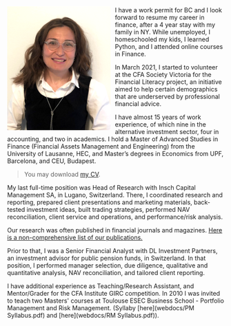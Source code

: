 <img src="img/P_lowres1.png" width=240px; style="float: left;margin-right: 10px"/>
I have a work permit for BC and I look forward to resume my career in finance, after a 4 year stay with my family in NY. While unemployed, I homeschooled my kids, I learned Python, and I attended online courses in Finance. 

In March 2021, I started to volunteer at the CFA Society Victoria for the Financial Literacy project, an initiative aimed to help certain demographics that are underserved by professional financial advice.  

I have almost 15 years of work experience, of which nine in the alternative investment sector, four in accounting, and two in academics. I hold a Master of Advanced Studies in Finance (Financial Assets Management and Engineering) from the University of Lausanne, HEC, and Master’s degrees in Economics from UPF, Barcelona, and CEU, Budapest. 

> You may download [my CV](webdocs/CV.pdf).

My last full-time position was Head of Research with Insch Capital Management SA, in Lugano, Switzerland. There, I coordinated research and reporting, prepared client presentations and marketing materials, back-tested investment ideas, built trading strategies, performed NAV reconciliation, client service and operations, and performance/risk analysis.

Our research was often published in financial journals and magazines. [Here is a non-comprehensive list of our publications.](research0.md)  

Prior to that, I was a Senior Financial Analyst with  DL Investment Partners, an investment advisor for public pension funds, in Switzerland. In that position, I performed manager selection, due diligence, qualitative and quantitative analysis, NAV reconciliation, and tailored client reporting. 

I have additional experience as Teaching/Research Assistant, and Mentor/Grader for the CFA Institute GIRC competition. In 2010 I was invited to teach two Masters' courses at Toulouse ESEC Business School - Portfolio Management and Risk Management.
(Syllaby [here](webdocs/PM Syllabus.pdf) and [here](webdocs/RM Syllabus.pdf)).